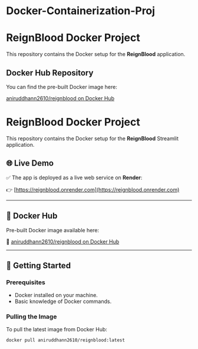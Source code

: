 # Docker-Containerization-Proj

# ReignBlood Docker Project

This repository contains the Docker setup for the **ReignBlood** application.

## Docker Hub Repository

You can find the pre-built Docker image here:

[aniruddhann2610/reignblood on Docker Hub](https://hub.docker.com/r/aniruddhann2610/reignblood)

# ReignBlood Docker Project

This repository contains the Docker setup for the **ReignBlood** Streamlit application.

## 🌐 Live Demo

✅ The app is deployed as a live web service on **Render**:

👉 [https://reignblood.onrender.com](https://reignblood.onrender.com)

---

## 🐳 Docker Hub

Pre-built Docker image available here:

🔗 [aniruddhann2610/reignblood on Docker Hub](https://hub.docker.com/r/aniruddhann2610/reignblood)

---

## 🚀 Getting Started

### Prerequisites

- Docker installed on your machine.
- Basic knowledge of Docker commands.

### Pulling the Image

To pull the latest image from Docker Hub:

```bash
docker pull aniruddhann2610/reignblood:latest


